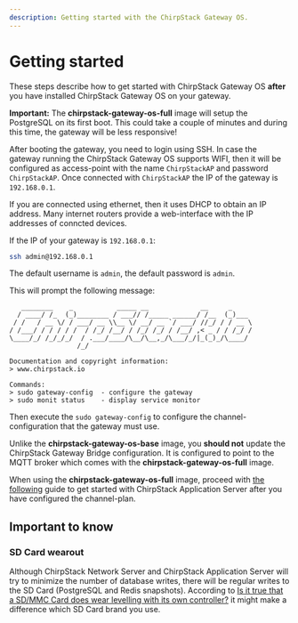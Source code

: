 ```yaml
---
description: Getting started with the ChirpStack Gateway OS.
---
```


# Getting started

These steps describe how to get started with ChirpStack Gateway OS **after** you
have installed ChirpStack Gateway OS on your gateway.

**Important:** The **chirpstack-gateway-os-full** image will setup the PostgreSQL
on its first boot. This could take a couple of minutes and during this time,
the gateway will be less responsive!

After booting the gateway, you need to login using SSH. In case the gateway
running the ChirpStack Gateway OS supports WIFI, then it will be configured
as access-point with the name `ChirpStackAP` and password `ChirpStackAP`.
Once connected with `ChirpStackAP` the IP of the gateway is `192.168.0.1`.

If you are connected using ethernet, then it uses DHCP to obtain an IP address.
Many internet routers provide a web-interface with the IP addresses of conncted
devices.

If the IP of your gateway is `192.168.0.1`:

```bash
ssh admin@192.168.0.1
```

The default username is `admin`, the default password is `admin`.

This will prompt the following message:

```text
   ________    _           _____ __             __     _     
  / ____/ /_  (_)________ / ___// /_____ ______/ /__  (_)___ 
 / /   / __ \/ / ___/ __ \\__ \/ __/ __ `/ ___/ //_/ / / __ \
/ /___/ / / / / /  / /_/ /__/ / /_/ /_/ / /__/ ,< _ / / /_/ /
\____/_/ /_/_/_/  / .___/____/\__/\__,_/\___/_/|_(_)_/\____/ 
                 /_/

Documentation and copyright information:
> www.chirpstack.io

Commands:
> sudo gateway-config  - configure the gateway
> sudo monit status    - display service monitor
```

Then execute the `sudo gateway-config` to configure the channel-configuration
that the gateway must use.

Unlike the **chirpstack-gateway-os-base** image, you **should not** update the
ChirpStack Gateway Bridge configuration. It is configured to point to the MQTT broker
which comes with the **chirpstack-gateway-os-full** image.

When using the **chirpstack-gateway-os-full** image, proceed with [the following](/guides/first-gateway-device/)
guide to get started with ChirpStack Application Server after you have configured the channel-plan.

## Important to know

### SD Card wearout

Although ChirpStack Network Server and ChirpStack Application Server will try to
minimize the number of database writes, there will be regular writes to
the SD Card (PostgreSQL and Redis snapshots).
According to [Is it true that a SD/MMC Card does wear levelling with its own controller?](https://electronics.stackexchange.com/questions/27619/is-it-true-that-a-sd-mmc-card-does-wear-levelling-with-its-own-controller)
it might make a difference which SD Card brand you use.
